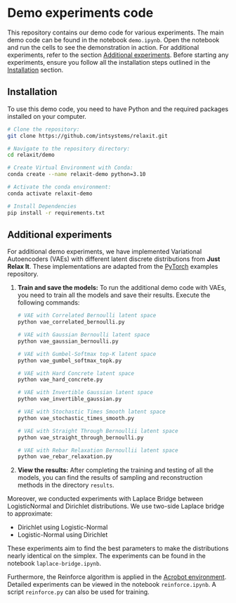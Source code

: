 # Demo experiments code
This repository contains our demo code for various experiments. The main demo code can be found in the notebook `demo.ipynb`. Open the notebook and run the cells to see the demonstration in action. For additional experiments, refer to the section [Additional experiments](#experiments). Before starting any experiments, ensure you follow all the installation steps outlined in the [Installation](#installation) section.

## Installation <a name="installation"></a>

To use this demo code, you need to have Python and the required packages installed on your computer.

```bash
# Clone the repository:
git clone https://github.com/intsystems/relaxit.git

# Navigate to the repository directory:
cd relaxit/demo

# Create Virtual Environment with Conda:
conda create --name relaxit-demo python=3.10

# Activate the conda environment:
conda activate relaxit-demo

# Install Dependencies
pip install -r requirements.txt
```
## Additional experiments<a name="experiments"></a>

For additional demo experiments, we have implemented Variational Autoencoders (VAEs) with different latent discrete distributions from **Just Relax It**. These implementations are adapted from the [PyTorch](https://github.com/pytorch/examples/tree/main/vae) examples repository.
1. **Train and save the models:**
   To run the additional demo code with VAEs, you need to train all the models and save their results. Execute the following commands:
    ```bash
    # VAE with Correlated Bernoulli latent space
    python vae_correlated_bernoulli.py

    # VAE with Gaussian Bernoulli latent space
    python vae_gaussian_bernoulli.py

    # VAE with Gumbel-Softmax top-K latent space
    python vae_gumbel_softmax_topk.py

    # VAE with Hard Concrete latent space
    python vae_hard_concrete.py
    
    # VAE with Invertible Gaussian latent space
    python vae_invertible_gaussian.py

    # VAE with Stochastic Times Smooth latent space
    python vae_stochastic_times_smooth.py

    # VAE with Straight Through Bernoullii latent space
    python vae_straight_through_bernoulli.py

    # VAE with Rebar Relaxation Bernoullii latent space
    python vae_rebar_relaxation.py
    ```
2. **View the results:**
    After completing the training and testing of all the models, you can find the results of sampling and reconstruction methods in the directory `results`.

Moreover, we conducted experiments with Laplace Bridge between LogisticNormal and Dirichlet distributions. We use two-side Laplace bridge to approximate:
- Dirichlet using Logistic-Normal
- Logistic-Normal using Dirichlet
  
These experiments aim to find the best parameters to make the distributions nearly identical on the simplex. The experiments can be found in the notebook `laplace-bridge.ipynb`.

Furthermore, the Reinforce algorithm is applied in the [Acrobot environment](https://www.gymlibrary.dev/environments/classic_control/acrobot/). Detailed experiments can be viewed in the notebook `reinforce.ipynb`. A script `reinforce.py` can also be used for training.


